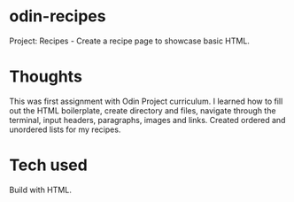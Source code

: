 # odin-recipes
Project: Recipes - Create a recipe page to showcase basic HTML.

# Thoughts
This was first assignment with Odin Project curriculum. I learned how to fill out the HTML boilerplate, create directory and files, navigate through the terminal, input headers, paragraphs, images and links. Created ordered and unordered lists for my recipes.

# Tech used
Build with HTML.